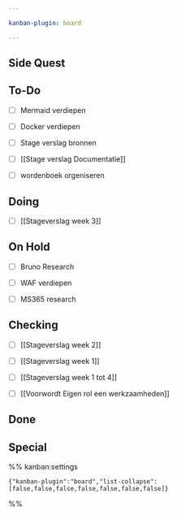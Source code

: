 ```yaml
---

kanban-plugin: board

---
```


## Side Quest



## To-Do

- [ ] Mermaid verdiepen
- [ ] Docker verdiepen
- [ ] Stage verslag bronnen
- [ ] [[Stage verslag Documentatie]]
- [ ] wordenboek orgeniseren


## Doing

- [ ] [[Stageverslag week 3]]


## On Hold

- [ ] Bruno Research
- [ ] WAF verdiepen
- [ ] MS365 research


## Checking

- [ ] [[Stageverslag week 2]]
- [ ] [[Stageverslag week 1]]
- [ ] [[Stageverslag week 1 tot 4]]
- [ ] [[Voorwordt Eigen rol een werkzaamheden]]


## Done



## Special





%% kanban:settings
```
{"kanban-plugin":"board","list-collapse":[false,false,false,false,false,false,false]}
```
%%